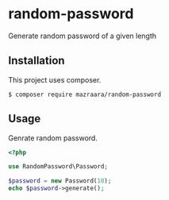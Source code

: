 # random-password
Generate random password of a given length

## Installation
This project uses composer.
```
$ composer require mazraara/random-password
```

## Usage
Genrate random password.
```php
<?php

use RandomPassword\Password;

$password = new Password(10);
echo $password->generate();
```
